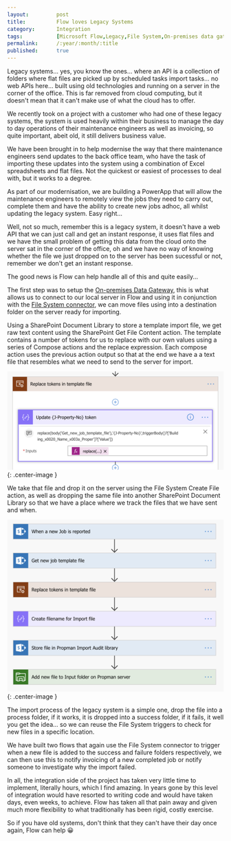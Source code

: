 ```yaml
---
layout:         post
title:          Flow loves Legacy Systems
category:       Integration
tags:           [Microsoft Flow,Legacy,File System,On-premises data gateway, SharePoint Online,]
permalink:      /:year/:month/:title
published:      true
---
```


Legacy systems... yes, you know the ones... where an API is a collection of folders where flat files are picked up by scheduled tasks import tasks... no web APIs here... built using old technologies and running on a server in the corner of the office. This is far removed from cloud computing, but it doesn't mean that it can't make use of what the cloud has to offer.

We recently took on a project with a customer who had one of these legacy systems, the system is used heavily within their business to manage the day to day operations of their maintenance engineers as well as invoicing, so quite important, abeit old, it still delivers business value.

We have been brought in to help modernise the way that there maintenance engineers send updates to the back office team, who have the task of importing these updates into the system using a combination of Excel spreadsheets and flat files. Not the quickest or easiest of processes to deal with, but it works to a degree.

As part of our modernisation, we are building a PowerApp that will allow the maintenance engineers to remotely view the jobs they need to carry out, complete them and have the ability to create new jobs adhoc, all whilst updating the legacy system. Easy right...

Well, not so much, remember this is a legacy system, it doesn't have a web API that we can just call and get an instant response, it uses flat files and we have the small problem of getting this data from the cloud onto the server sat in the corner of the office, oh and we have no way of knowing whether the file we just dropped on to the server has been sucessful or not, remember we don't get an instant response.

The good news is Flow can help handle all of this and quite easily...

The first step was to setup the [On-premises Data Gateway](https://docs.microsoft.com/en-us/power-bi/service-gateway-onprem), this is what allows us to connect to our local server in Flow and using it in conjunction with the [File System connector](https://emea.flow.microsoft.com/en-us/connectors/shared_filesystem/file-system/), we can move files using into a destination folder on the server ready for importing.

Using a SharePoint Document Library to store a template import file, we get raw text content using the SharePoint Get File Content action. The template contains a number of tokens for us to replace with our own values using a series of Compose actions and the replace expression. Each compose action uses the previous action output so that at the end we have a a text file that resembles what we need to send to the server for import.

![](/public/img/flow/replace-tokens.png){: .center-image }

We take that file and drop it on the server using the File System Create File action, as well as dropping the same file into another SharePoint Document Library so that we have a place where we track the files that we have sent and when.

![](/public/img/flow/legacy-system.png){: .center-image }

The import process of the legacy system is a simple one, drop the file into a process folder, if it works, it is dropped into a success folder, if it fails, it well you get the idea... so we can reuse the File System triggers to check for new files in a specific location.

We have built two flows that again use the File System connector to trigger when a new file is added to the success and failure folders respectively, we can then use this to notify invoicing of a new completed job or notify someone to investigate why the import failed.

In all, the integration side of the project has taken very little time to implement, literally hours, which I find amazing. In years gone by this level of integration would have resorted to writing code and would have taken days, even weeks, to achieve. Flow has taken all that pain away and given much more flexibility to what traditionally has been rigid, costly exercise.

So if you have old systems, don't think that they can't have their day once again, Flow can help 😀